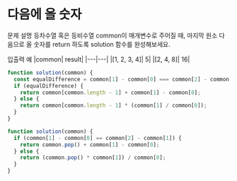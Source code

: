 # 다음에 올 숫자

문제 설명
등차수열 혹은 등비수열 common이 매개변수로 주어질 때, 마지막 원소 다음으로 올 숫자를 return 하도록 solution 함수를 완성해보세요.

입출력 예
|common| result|
|---|---|
|[1, 2, 3, 4]| 5|
|[2, 4, 8]| 16|

```js
function solution(common) {
  const equalDifference = common[1] - common[0] === common[2] - common[1];
  if (equalDifference) {
    return common[common.length - 1] + common[1] - common[0];
  } else {
    return common[common.length - 1] * (common[1] / common[0]);
  }
}
```

<!-- 등차수열인지 확인 : common[1] - common[0] === common[2] - common[1] -->

```js
function solution(common) {
  if (common[1] - common[0] == common[2] - common[1]) {
    return common.pop() + common[1] - common[0];
  } else {
    return (common.pop() * common[1]) / common[0];
  }
}
```

